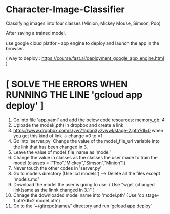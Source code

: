 # Character-Image-Classifier
Classifying images into four classes (Minion, Mickey Mouse, Simson, Poo)

After saving a trained model,

use google cloud platfor - app engine to deploy and launch the app in the browser.

( way to deploy : https://course.fast.ai/deployment_google_app_engine.html )




# [ SOLVE THE ERRORS WHEN RUNNING THE LINE 'gcloud app deploy' ]
1. Go into file 'app.yaml' and add the below code
resources:
    memory_gb: 4 
2. Uploade the model(.pth) in dropbox and create a link
3. https://www.dropbox.com/s/yw21apbp3yzvwwl/stage-2.pth?dl=0 
   when you get this kind of link ->  change =0 to =1
4. Go into 'server.py'
   Change the value of the  model_file_url variable into the link that has been changed in 3.
5. Leave the  value of model_file_name as 'model'
6. Change the value in classes as the classes the user made to train the model (classes = ["Poo","Mickey","Simson","Minion"])
7. Never touch the other codes in 'server.py'
8. Go to models directory (Use 'cd models') --> Delete all the files except 'models.md'
9. Download the model the user is going to use. ( Use "wget (changed link(same as the linnk changed in 3.)" )
10. Chnage the downloaded model name into 'model.pth' (Use 'cp stage-1.pth?dl=2 model.pth')
11. Go to the '~/gitrepo(name)/' directory and run 'gcloud app deploy'
